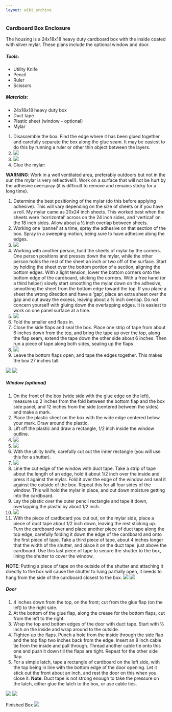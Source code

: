 ```yaml
---
layout: wiki_archive
---
```


### Cardboard Box Enclosure

The housing is a 24x18x18 heavy duty cardboard box with the inside
coated with silver mylar. These plans include the optional window and
door.

##### Tools:

  - Utility Knife
  - Pencil
  - Ruler
  - Scissors

##### Materials:

  - 24x18x18 heavy duty box
  - Duct tape
  - Plastic sheet (window – optional)
  - Mylar

<!-- end list -->

1.  Disassemble the box: Find the edge where it has been glued together
    and carefully separate the box along the glue seam. It may be
    easiest to do this by running a ruler or other thin object between
    the layers.
2.  ![](/static/images/wiki/mvp/img_20170628_142501.jpg)
3.  ![](/static/images/wiki/mvp/img_20170628_142509.jpg)
4.  Glue the mylar: 

**WARNING**: Work in a well ventilated area, preferably outdoors but not
in the sun (the mylar is very reflective\!\!). Work on a surface that
will not be hurt by the adhesive overspray (it is difficult to remove
and remains sticky for a long time).

1.  Determine the best positioning of the mylar (do this before applying
    adhesive). This will vary depending on the size of sheets or if you
    have a roll. My mylar came as 20x24 inch sheets. This worked best
    when the sheets were ‘horrizontal’ across on the 24 inch sides, and
    ‘vertical’ on the 18 inch sides. Allow about a ½ inch overlap
    between sheets.
2.  Working one ‘pannel’ at a time, spray the adhesive on that section
    of the box. Spray in a sweeping motion, being sure to have adhesive
    along the edges.
3.  ![](/static/images/wiki/mvp/img_20170628_142821.jpg)
4.  Working with another person, hold the sheets of mylar by the
    corners. One person positions and presses down the mylar, while the
    other person holds the rest of the sheet an inch or two off of the
    surface. Start by holding the sheet over the bottom portion of a
    section, aligning the bottom edges. With a light tension, lower the
    bottom corners onto the bottom edge of the cardboard, sticking the
    corners. With a free hand (or a third helper) slowly start smoothing
    the mylar down on the adhesive, smoothing the sheet from the bottom
    edge toward the top. If you place a sheet the wrong direction and
    have a ‘gap’, place an extra sheet over the gap and cut away the
    excess, leaving about a ½ inch overlap. Do not concern yourself with
    gluing down the overlapping edges. It is easiest to work on one
    panel surface at a time.
5.  ![](/static/images/wiki/mvp/img_20170628_142946.jpg)
6.  Fold the smaller end flaps in.
7.  Close the side flaps and seal the box. Place one strip of tape from
    about 6 inches down from the top, and bring the tape up over the
    top, along the flap seam, extend the tape down the other side about
    6 inches. Then run a piece of tape along both sides, sealing up the
    flaps
8.  ![](/static/images/wiki/mvp/img_20170628_144334.jpg)
9.  Leave the bottom flaps open, and tape the edges together. This makes
    the box 27 inches tall.

![](/static/images/wiki/mvp/img_20170628_144951.jpg) ![](/static/images/wiki/mvp/img_20170628_145248.jpg)

##### Window (optional)

1.  On the front of the box (wide side with the glue edge on the left),
    measure up 2 inches from the fold between the bottom flap and the
    box side panel, and 12 inches from the side (centered between the
    sides) and make a mark.
2.  Place the plastic sheet on the box with the wide edge centered below
    your mark. Draw around the plastic.
3.  Lift off the plastic and draw a rectangle, 1/2 inch inside the
    window outline.
4.  ![](/static/images/wiki/mvp/img_20170628_150107.jpg)
5.  ![](/static/images/wiki/mvp/img_20170628_150122.jpg)
6.  With the utility knife, carefully cut out the inner rectangle (you
    will use this for a shutter).
7.  ![](/static/images/wiki/mvp/img_20170628_150342.jpg)
8.  Line the cut edge of the window with duct tape. Take a strip of tape
    about the length of an edge, hold it about 1/2 inch over the inside
    and press it against the mylar. Fold it over the edge of the window
    and seal it against the outside of the box. Repeat this for all four
    sides of the window. This will hold the mylar in place, and cut down
    moisture getting into the cardboard.
9.  Lay the plastic over the outer pencil rectangle and tape it down,
    overlapping the plastic by about 1/2 inch.
10. ![](/static/images/wiki/mvp/img_20170628_150923.jpg)
11. With the piece of cardboard you cut out, on the mylar side, place a
    piece of duct tape about 1/2 inch down, leaving the rest sticking
    up. Turn the cardboard over and place another piece of duct tape
    along the top edge, carefully folding it down the edge of the
    cardboard and onto the first piece of tape. Take a third piece of
    tape, about 4 inches longer that the width of the shutter, and place
    it on the duct tape, just above the cardboard. Use this last piece
    of tape to secure the shutter to the box, lining the shutter to
    cover the window.

**NOTE**: Putting a piece of tape on the outside of the shutter and
attaching it directly to the box will cause the shutter to hang
partially open, it needs to hang from the side of the cardboard closest
to the box. ![](/static/images/wiki/mvp/img_20170628_164609.jpg) ![](/static/images/wiki/mvp/img_20170628_151018.jpg)

##### Door

1.  4 inches down from the top, on the front; cut from the glue flap (on
    the left) to the right side.
2.  At the bottom of the glue flap, along the crease for the bottom
    flaps, cut from the left to the right.
3.  Wrap the top and bottom edges of the door with duct tape. Start with
    ½ inch on the inside and wrap around to the outside.
4.  Tighten up the flaps. Punch a hole from the inside through the side
    flap and the top flap two inches back from the edge. Insert an 8
    inch cable tie from the inside and pull through. Thread another
    cable tie onto this one and push it down till the flaps are tight.
    Repeat for the other side flap.
5.  For a simple latch, tape a rectangle of cardboard on the left side,
    with the top being in line with the bottom edge of the door opening.
    Let it stick out the front about an inch, and rest the door on this
    when you close it. **Note**: Duct tape is not strong enough to take
    the pressure on the latch, either glue the latch to the box, or use
    cable ties.

![](/static/images/wiki/mvp/img_20170702_143044.jpg) ![](/static/images/wiki/mvp/img_20170702_143006.jpg)

Finished Box ![](/static/images/wiki/mvp/img_20170630_163352.jpg)
